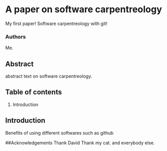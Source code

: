 # A paper on software carpentreology
My first paper! Software carpentreology with git!

### Authors
Me.

## Abstract
abstract text on software carpentreology.

## Table of contents
1. Introduction
## Introduction
Benefits of using different softwares such as github

##Acknowledgements
Thank David 
Thank my cat.
and everybody else.
